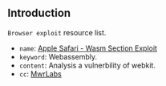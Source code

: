 ## Introduction

`Browser exploit` resource list.

-   `name`: [Apple Safari - Wasm Section Exploit ](pdf/browser/apple-safari-wasm-section-vuln-write-up-2018-04-16.pdf)
-   `keyword`: Webassembly.
-   `content`: Analysis a vulnerbility of webkit.
-   `cc`: [MwrLabs](https://labs.f-secure.com/blog/)
